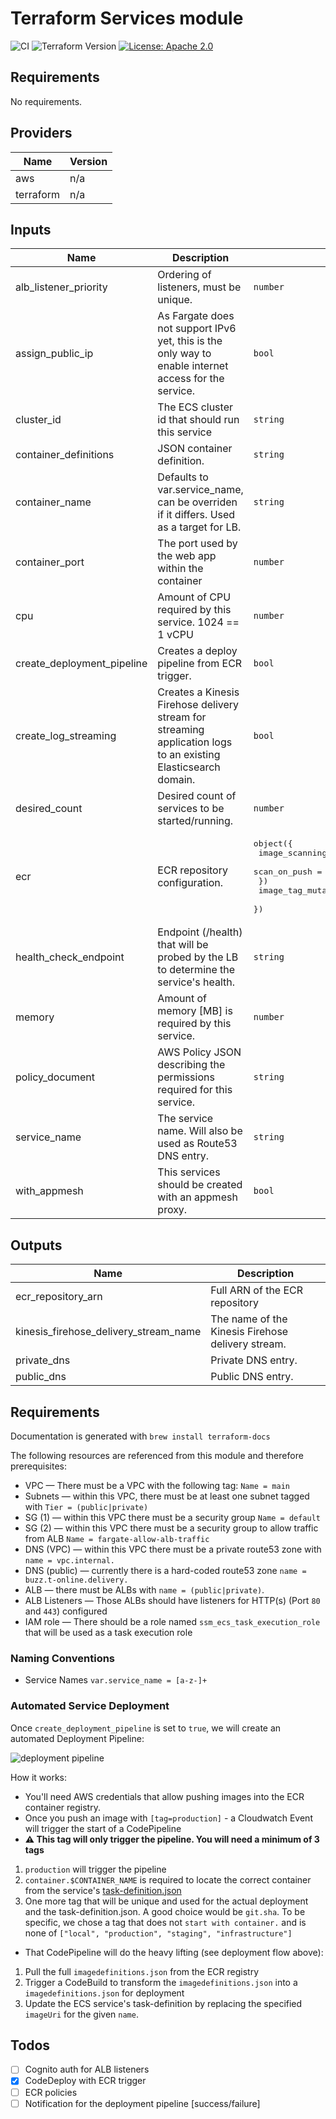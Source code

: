 Terraform Services module
=========================

![CI](https://github.com/stroeer/terraform-aws-buzzgate/workflows/CI/badge.svg?branch=master) ![Terraform Version](https://img.shields.io/badge/Terraform-0.12+-green.svg) [![License: Apache 2.0](https://img.shields.io/badge/License-Apache%202.0-yellow.svg)](https://opensource.org/licenses/Apache-2.0)

## Requirements

No requirements.

## Providers

| Name | Version |
|------|---------|
| aws | n/a |
| terraform | n/a |

## Inputs

| Name | Description | Type | Default | Required |
|------|-------------|------|---------|:--------:|
| alb\_listener\_priority | Ordering of listeners, must be unique. | `number` | n/a | yes |
| assign\_public\_ip | As Fargate does not support IPv6 yet, this is the only way to enable internet access for the service. | `bool` | `false` | no |
| cluster\_id | The ECS cluster id that should run this service | `string` | n/a | yes |
| container\_definitions | JSON container definition. | `string` | n/a | yes |
| container\_name | Defaults to var.service\_name, can be overriden if it differs. Used as a target for LB. | `string` | `""` | no |
| container\_port | The port used by the web app within the container | `number` | n/a | yes |
| cpu | Amount of CPU required by this service. 1024 == 1 vCPU | `number` | `256` | no |
| create\_deployment\_pipeline | Creates a deploy pipeline from ECR trigger. | `bool` | `true` | no |
| create\_log\_streaming | Creates a Kinesis Firehose delivery stream for streaming application logs to an existing Elasticsearch domain. | `bool` | `true` | no |
| desired\_count | Desired count of services to be started/running. | `number` | `0` | no |
| ecr | ECR repository configuration. | <pre>object({<br>    image_scanning_configuration = object({<br>      scan_on_push = bool<br>    })<br>    image_tag_mutability = string,<br>  })</pre> | <pre>{<br>  "image_scanning_configuration": {<br>    "scan_on_push": false<br>  },<br>  "image_tag_mutability": "MUTABLE"<br>}</pre> | no |
| health\_check\_endpoint | Endpoint (/health) that will be probed by the LB to determine the service's health. | `string` | n/a | yes |
| memory | Amount of memory [MB] is required by this service. | `number` | `512` | no |
| policy\_document | AWS Policy JSON describing the permissions required for this service. | `string` | `""` | no |
| service\_name | The service name. Will also be used as Route53 DNS entry. | `string` | n/a | yes |
| with\_appmesh | This services should be created with an appmesh proxy. | `bool` | `false` | no |

## Outputs

| Name | Description |
|------|-------------|
| ecr\_repository\_arn | Full ARN of the ECR repository |
| kinesis\_firehose\_delivery\_stream\_name | The name of the Kinesis Firehose delivery stream. |
| private\_dns | Private DNS entry. |
| public\_dns | Public DNS entry. |

Requirements
------------

Documentation is generated with `brew install terraform-docs`

The following resources are referenced from this module and therefore prerequisites:

* VPC — There must be a VPC with the following tag: `Name = main`
* Subnets — within this VPC, there must be at least one subnet tagged with `Tier = (public|private)`
* SG (1) — within this VPC there must be a security group `Name = default`
* SG (2) — within this VPC there must be a security group to allow traffic from ALB `Name = fargate-allow-alb-traffic`
* DNS (VPC) — within this VPC there must be a private route53 zone with `name = vpc.internal.`
* DNS (public) — currently there is a hard-coded route53 zone `name = buzz.t-online.delivery.`
* ALB — there must be ALBs with `name = (public|private)`. 
* ALB Listeners — Those ALBs should have listeners for HTTP(s) (Port `80` and `443`) configured
* IAM role — There should be a role named `ssm_ecs_task_execution_role` that will be used as a task execution role
 
 

### Naming Conventions

- Service Names `var.service_name = [a-z-]+`

### Automated Service Deployment

Once `create_deployment_pipeline` is set to `true`, we will create an automated Deployment Pipeline:

![deployment pipeline](docs/ecs_deployer.png)

How it works:

- You'll need AWS credentials that allow pushing images into the ECR container registry.
- Once you push an image with `[tag=production]` - a Cloudwatch Event will trigger the start of a CodePipeline
- **⚠ This tag will only trigger the pipeline. You will need a minimum of 3 tags**
1. `production` will trigger the pipeline
2. `container.$CONTAINER_NAME` is required to locate the correct container from the service's [task-definition.json](https://docs.aws.amazon.com/AmazonECS/latest/developerguide/create-task-definition.html)
3.  One more tag that will be unique and used for the actual deployment and the task-definition.json. A good
choice would be `git.sha`. To be specific, we chose a tag that does not `start with container.` and is none 
of `["local", "production", "staging", "infrastructure"]`

- That CodePipeline will do the heavy lifting (see deployment flow above):

1. Pull the full `imagedefinitions.json` from the ECR registry
2. Trigger a CodeBuild to transform the `imagedefinitions.json` into a `imagedefinitions.json` for deployment
3. Update the ECS service's task-definition by replacing the specified `imageUri` for the given `name`.

Todos
-----

* [ ] Cognito auth for ALB listeners
* [x] CodeDeploy with ECR trigger
* [ ] ECR policies
* [ ] Notification for the deployment pipeline [success/failure] 